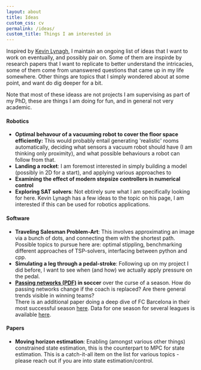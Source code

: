 ```yaml
---
layout: about
title: Ideas
custom_css: cv
permalink: /ideas/
custom_title: Things I am interested in
---
```

Inspired by [Kevin Lynagh](https://kevinlynagh.com/), I maintain an ongoing list of ideas that I want to work on eventually, and possibly pair on.
Some of them are inspirde by research papers that I want to replicate to better understand the intricacies, some of them come from unanswered questions that came up in my life somewhere.
Other things are topics that I simply wondered about at some point, and want do dig deeper for a bit.

Note that most of these ideass are not projects I am supervising as part of my PhD, these are things I am doing for fun, and in general not very academic.

#### Robotics
- **Optimal behavour of a vacuuming robot to cover the floor space efficiently:**
This would probably entail generating 'realistic' rooms automatically, deciding what sensors a vacuum robot should have (I am thinking only proximity), and what possible behaviours a robot can follow from that.
- **Landing a rocket**: I am foremost interested in simply building a model (possibly in 2D for a start), and applying various approaches to 
- **Examining the effect of modern stepsize controllers in numerical control**
- **Exploring SAT solvers**: Not ebtirely sure what I am specifically looking for here. Kevin Lynagh has a few ideas to the topic on his page, I am interested if this can be used for robotics applications.

#### Software
- **Traveling Salesman Problem-Art**: This involves approximating an image via a bunch of dots, and connecting them with the shortest path.
Possible topics to pursue here are: optimal stippling, benchmarking different approaches of TSP-solvers, interfacing between python and cpp.
- **Simulating a leg through a pedal-stroke**:
Following up on my project I did before, I want to see when (and how) we actually apply pressure on the pedal.
- **[Passing networks (PDF)](https://arxiv.org/pdf/1807.00534.pdf) in soccer** over the curse of a season.
How do passing networks change if the coach is replaced? Are there general trends visible in winning teams? <br>
   There is an additional paper doing a deep dive of FC Barcelona in their most successful season [here](https://www.nature.com/articles/s41598-019-49969-2). Data for one season for several leagues is available [here](https://figshare.com/collections/Soccer_match_event_dataset/4415000/4).


#### Papers
- **Moving horizon estimation**: Enabling (amongst various other things) constrained state estimation, this is the counterpart to MPC for state estimation.
This is a catch-it-all item on the list for various topics - please reach out if you are into state estimation/control.
